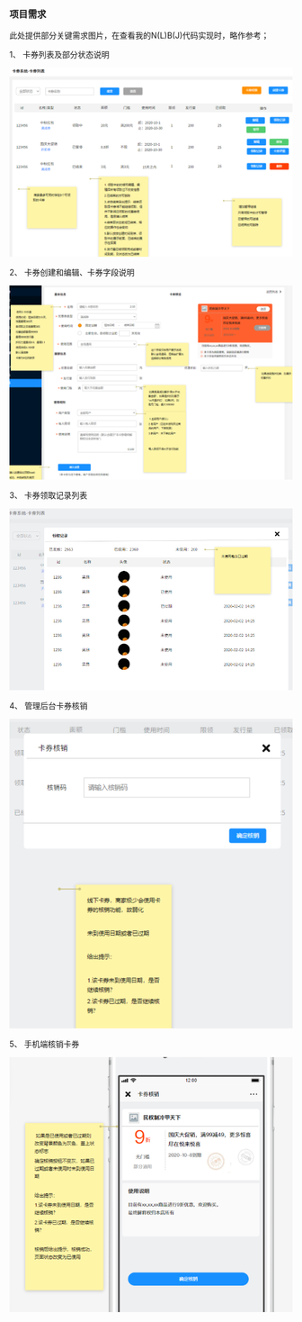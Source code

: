 ### 项目需求

此处提供部分关键需求图片，在查看我的N(L)B(J)代码实现时，略作参考；

1、 卡券列表及部分状态说明

![卡券列表及状态部分说明](prd1.png)

2、 卡券创建和编辑、卡券字段说明

![创建及编辑卡券、卡券字段说明](prd2.png)

3、 卡券领取记录列表

![卡券领取记录列表](prd3.png)

4、 管理后台卡券核销

![卡券核销](prd4.png)

5、 手机端核销卡券

![手机端核销卡券](prd5.png)